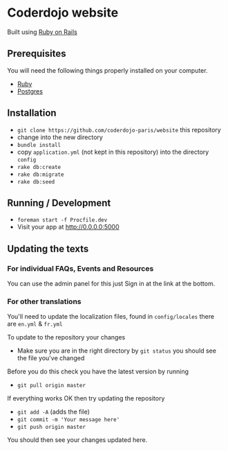 # Coderdojo website

Built using [Ruby on Rails](http://rubyonrails.org/)

## Prerequisites

You will need the following things properly installed on your computer.

* [Ruby](https://www.ruby-lang.org)
* [Postgres](http://www.postgresql.org/)

## Installation

* `git clone https://github.com/coderdojo-paris/website` this repository
* change into the new directory
* `bundle install`
* copy `application.yml` (not kept in this repository) into the directory `config`
* `rake db:create`
* `rake db:migrate`
* `rake db:seed`

## Running / Development

* `foreman start -f Procfile.dev`
* Visit your app at http://0.0.0.0:5000

## Updating the texts

### For individual FAQs, Events and Resources

You can use the admin panel for this just Sign in at the link at the bottom.

### For other translations

You'll need to update the localization files, found in `config/locales` there are `en.yml` & `fr.yml`

To update to the repository your changes

* Make sure you are in the right directory by `git status` you should see the file you've changed

Before you do this check you have the latest version by running

* `git pull origin master`

If everything works OK then try updating the repository

* `git add -A` (adds the file)
* `git commit -m 'Your message here'`
* `git push origin master`

You should then see your changes updated here.
